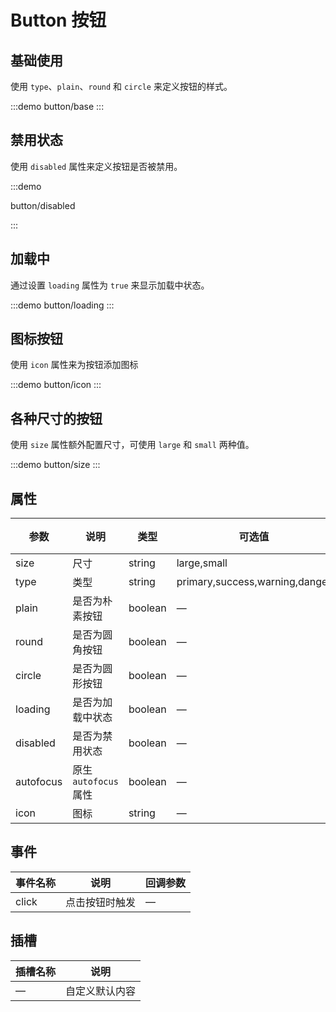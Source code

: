 # Button 按钮

## 基础使用

使用 `type`、`plain`、`round` 和 `circle` 来定义按钮的样式。

:::demo
button/base
:::

## 禁用状态

使用 `disabled` 属性来定义按钮是否被禁用。

:::demo

button/disabled

:::

## 加载中

通过设置 `loading` 属性为 `true` 来显示加载中状态。

:::demo
button/loading
:::

## 图标按钮

使用 `icon` 属性来为按钮添加图标

:::demo
button/icon
:::

## 各种尺寸的按钮

使用 `size` 属性额外配置尺寸，可使用 `large` 和 `small` 两种值。

:::demo
button/size
:::

## 属性

| 参数      | 说明                  | 类型    | 可选值                         | 默认值 |
| --------- | --------------------- | ------- | ------------------------------ | ------ |
| size      | 尺寸                  | string  | large,small                    | —      |
| type      | 类型                  | string  | primary,success,warning,danger | —      |
| plain     | 是否为朴素按钮        | boolean | —                              | false  |
| round     | 是否为圆角按钮        | boolean | —                              | false  |
| circle    | 是否为圆形按钮        | boolean | —                              | false  |
| loading   | 是否为加载中状态      | boolean | —                              | false  |
| disabled  | 是否为禁用状态        | boolean | —                              | false  |
| autofocus | 原生 `autofocus` 属性 | boolean | —                              | false  |
| icon      | 图标                  | string  | —                              | —      |

## 事件

| 事件名称 | 说明           | 回调参数 |
| -------- | -------------- | -------- |
| click    | 点击按钮时触发 | —        |

## 插槽

| 插槽名称 | 说明           |
| -------- | -------------- |
| —        | 自定义默认内容 |
